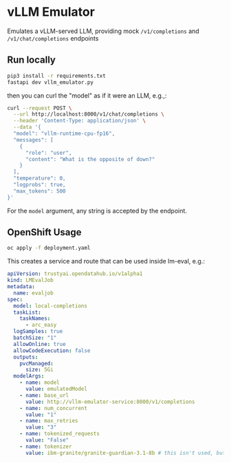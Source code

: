 # vLLM Emulator

Emulates a vLLM-served LLM, providing mock `/v1/completions` and `/v1/chat/completions` endpoints

## Run locally

```bash
pip3 install -r requirements.txt
fastapi dev vllm_emulator.py
```

then you can curl the "model" as if it were an LLM, e.g.,:

```bash
curl --request POST \
  --url http://localhost:8000/v1/chat/completions \
  --header 'Content-Type: application/json' \
  --data '{
  "model": "vllm-runtime-cpu-fp16",
  "messages": [
    {
      "role": "user",
      "content": "What is the opposite of down?"
    }
  ],
  "temperature": 0,
  "logprobs": true,
  "max_tokens": 500
}'
```

For the `model` argument, any string is accepted by the endpoint.

## OpenShift Usage

```bash
oc apply -f deployment.yaml
```

This creates a service and route that can be used inside lm-eval, e.g.:

```yaml
apiVersion: trustyai.opendatahub.io/v1alpha1
kind: LMEvalJob
metadata:
  name: evaljob
spec:
  model: local-completions
  taskList:
    taskNames:
      - arc_easy
  logSamples: true
  batchSize: "1"
  allowOnline: true
  allowCodeExecution: false
  outputs:
    pvcManaged:
      size: 5Gi
  modelArgs:
    - name: model
      value: emulatedModel
    - name: base_url
      value: http://vllm-emulator-service:8000/v1/completions
    - name: num_concurrent
      value: "1"
    - name: max_retries
      value: "3"
    - name: tokenized_requests
      value: "False"
    - name: tokenizer
      value: ibm-granite/granite-guardian-3.1-8b # this isn't used, but we need some valid value here
```
